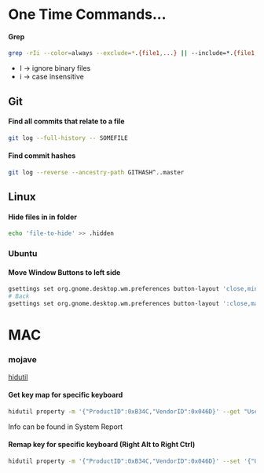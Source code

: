 # One Time Commands...

#### Grep
```BASH
grep -rIi --color=always --exclude=*.{file1,...} || --include=*.{file1,...}
```
 - I -> ignore binary files
 - i -> case insensitive

## Git
#### Find all commits that relate to a file
```BASH
git log --full-history -- SOMEFILE
```
#### Find commit hashes
```BASH
git log --reverse --ancestry-path GITHASH^..master
```
## Linux
#### Hide files in in folder
```BASH
echo 'file-to-hide' >> .hidden
```

### Ubuntu
#### Move Window Buttons to left side
```BASH
gsettings set org.gnome.desktop.wm.preferences button-layout 'close,minimize,maximize:'
# Back
gsettings set org.gnome.desktop.wm.preferences button-layout ':close,maximize,minimize'
```

# MAC
### mojave
[hidutil](https://developer.apple.com/library/archive/technotes/tn2450/_index.html)
#### Get key map for specific keyboard
```BASH
hidutil property -m '{"ProductID":0xB34C,"VendorID":0x046D}' --get "UserKeyMapping"
```
Info can be found in System Report
#### Remap key for specific keyboard (Right Alt to Right Ctrl)
```BASH
hidutil property -m '{"ProductID":0xB34C,"VendorID":0x046D}' --set '{"UserKeyMapping": [{"HIDKeyboardModifierMappingSrc":0x7000000e6,  "HIDKeyboardModifierMappingDst":0x7000000e4}] }'
```
